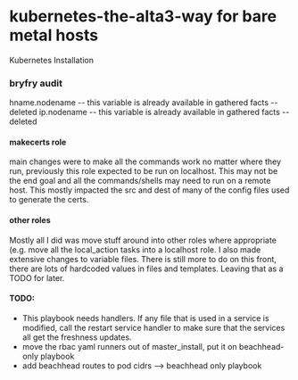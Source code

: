 # kubernetes-the-alta3-way for bare metal hosts
Kubernetes Installation


### bryfry audit

hname.nodename -- this variable is already available in gathered facts -- deleted
ip.nodename    -- this variable is already available in gathered facts -- deleted

#### makecerts role

main changes were to make all the commands work no matter where they run,
previously this role expected to be run on localhost.  This may not be the 
end goal and all the commands/shells may need to run on a remote host.
This mostly impacted the src and dest of many of the config files used
to generate the certs.

#### other roles
Mostly all I did was move stuff around into other roles where appropriate 
(e.g. move all the local\_action tasks into a localhost role.
I also made extensive changes to variable files.  There is still more to do on
this front, there are lots of hardcoded values in files and templates. Leaving
that as a TODO for later.

#### TODO:

 * This playbook needs handlers.  If any file that is used in a service is modified, call the restart service handler to make sure that the services all get the freshness updates.
 * move the rbac yaml runners out of master_install, put it on beachhead-only playbook
 * add beachhead routes to pod cidrs --> beachhead only playbook
